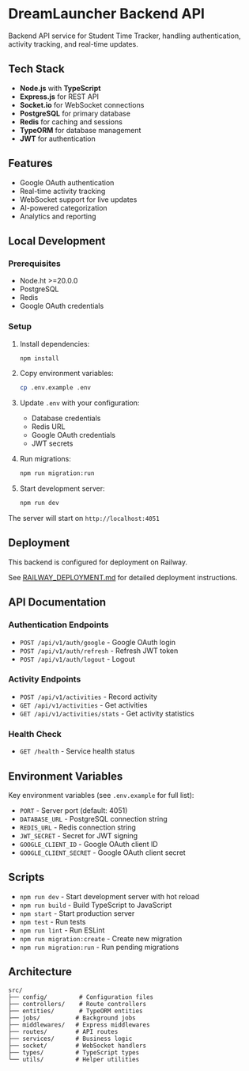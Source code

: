 # DreamLauncher Backend API

Backend API service for Student Time Tracker, handling authentication, activity tracking, and real-time updates.

## Tech Stack

- **Node.js** with **TypeScript**
- **Express.js** for REST API
- **Socket.io** for WebSocket connections
- **PostgreSQL** for primary database
- **Redis** for caching and sessions
- **TypeORM** for database management
- **JWT** for authentication

## Features

- Google OAuth authentication
- Real-time activity tracking
- WebSocket support for live updates
- AI-powered categorization
- Analytics and reporting

## Local Development

### Prerequisites

- Node.ht >=20.0.0
- PostgreSQL
- Redis
- Google OAuth credentials

### Setup

1. Install dependencies:
   ```bash
   npm install
   ```

2. Copy environment variables:
   ```bash
   cp .env.example .env
   ```

3. Update `.env` with your configuration:
   - Database credentials
   - Redis URL
   - Google OAuth credentials
   - JWT secrets

4. Run migrations:
   ```bash
   npm run migration:run
   ```

5. Start development server:
   ```bash
   npm run dev
   ```

The server will start on `http://localhost:4051`

## Deployment

This backend is configured for deployment on Railway.

See [RAILWAY_DEPLOYMENT.md](./RAILWAY_DEPLOYMENT.md) for detailed deployment instructions.

## API Documentation

### Authentication Endpoints

- `POST /api/v1/auth/google` - Google OAuth login
- `POST /api/v1/auth/refresh` - Refresh JWT token
- `POST /api/v1/auth/logout` - Logout

### Activity Endpoints

- `POST /api/v1/activities` - Record activity
- `GET /api/v1/activities` - Get activities
- `GET /api/v1/activities/stats` - Get activity statistics

### Health Check

- `GET /health` - Service health status

## Environment Variables

Key environment variables (see `.env.example` for full list):

- `PORT` - Server port (default: 4051)
- `DATABASE_URL` - PostgreSQL connection string
- `REDIS_URL` - Redis connection string
- `JWT_SECRET` - Secret for JWT signing
- `GOOGLE_CLIENT_ID` - Google OAuth client ID
- `GOOGLE_CLIENT_SECRET` - Google OAuth client secret

## Scripts

- `npm run dev` - Start development server with hot reload
- `npm run build` - Build TypeScript to JavaScript
- `npm start` - Start production server
- `npm test` - Run tests
- `npm run lint` - Run ESLint
- `npm run migration:create` - Create new migration
- `npm run migration:run` - Run pending migrations

## Architecture

```
src/
├── config/         # Configuration files
├── controllers/    # Route controllers
├── entities/       # TypeORM entities
├── jobs/          # Background jobs
├── middlewares/   # Express middlewares
├── routes/        # API routes
├── services/      # Business logic
├── socket/        # WebSocket handlers
├── types/         # TypeScript types
└── utils/         # Helper utilities
```